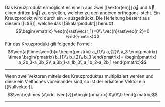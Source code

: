 Das Kreuzprodukt ermöglicht es einem aus zwei [[Vektor(en)]] $\vec{a}$ und $\vec{b}$ einen dritten ($\vec{n}$) zu erstellen, welcher zu den anderen orthogonal steht.
Ein Kreuzprodukt wird durch ein $\times$ ausgedrückt.
Die Herleitung besteht aus diesem [[LGS]], welche das [[Skalarprodukt]] benutzt.
$$\begin{vmatrix}
\vec{n}\ast\vec{r_1}=0\\
\vec{n}\ast\vec{r_2}=0
\end{vmatrix}$$
Für das Kreuzprodukt gilt folgende Formel:
$$\vec{a}\times\vec{b}=
\begin{pmatrix}
	a_{1}\\
	a_{2}\\
	a_3
\end{pmatrix}
\times
\begin{pmatrix}
	b_{1}\\
	b_{2}\\
	b_3
\end{pmatrix}=
\begin{pmatrix}
	a_2b_3-a_3b_2\\
	a_3b_1-a_1b_3\\
	a_1b_2-a_2b_1
\end{pmatrix}$$

---
Wenn zwei Vektoren mittels des Kreuzproduktes multipliziert werden und diese ein Vielfaches voneinander sind, so ist der erhaltene Vektor ein [[Nullvektor]].
$$\vec{v}\times (a\cdot \vec{v})=\begin{pmatrix}
0\\0\\0
\end{pmatrix}$$

---
